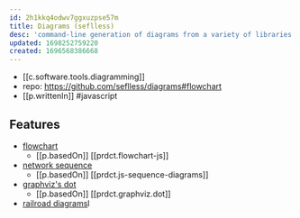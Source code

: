 ```yaml
---
id: 2h1kkq4odwv7ggxuzpse57m
title: Diagrams (seflless)
desc: 'command-line generation of diagrams from a variety of libraries'
updated: 1698252759220
created: 1696568386668
---
```


- [[c.software.tools.diagramming]]
- repo: https://github.com/seflless/diagrams#flowchart
- [[p.writtenIn]] #javascript


## Features

-   [flowchart](https://github.com/seflless/diagrams#flowchart#flowchart)
    -   [[p.basedOn]] [[prdct.flowchart-js]]
-   [network sequence](https://github.com/seflless/diagrams#flowchart#sequence)
    -   [[p.basedOn]] [[prdct.js-sequence-diagrams]]
-   [graphviz's dot](https://github.com/seflless/diagrams#flowchart#dot)
    -   [[p.basedOn]] [[prdct.graphviz.dot]]
-   [railroad diagrams](https://github.com/seflless/diagrams#flowchart#railroad)l
